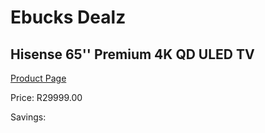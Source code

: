 
# Ebucks Dealz
## Hisense 65'' Premium 4K QD ULED TV
[Product Page](https://www.ebucks.com/web/shop/productSelected.do?prodId=1045541936&catId=363628262)

Price: R29999.00

Savings: 


	